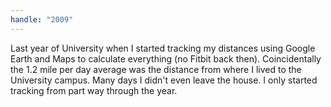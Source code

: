 ```yaml
---
handle: "2009"
---
```


Last year of University when I started tracking my distances using Google Earth and Maps to calculate everything (no Fitbit back then). Coincidentally the 1.2 mile per day average was the distance from where I lived to the University campus. Many days I didn't even leave the house. I only started tracking from part way through the year.
